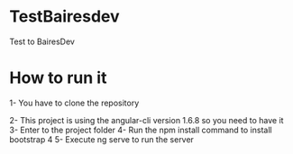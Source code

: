 # TestBairesdev

Test to BairesDev

# How to run it
1- You have to clone the repository

2- This project is using the angular-cli version 1.6.8 so you need to have it
3- Enter to the project folder
4- Run the npm install command to install bootstrap 4
5- Execute ng serve to run the server

